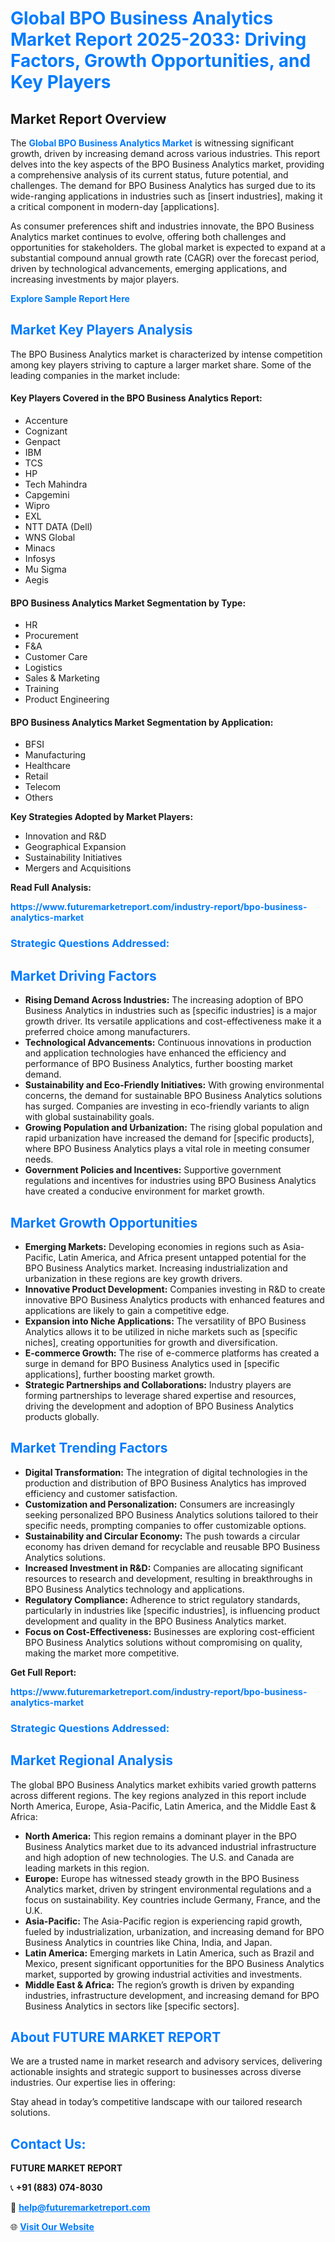 <h1 style="color: #007BFF;">Global BPO Business Analytics Market Report 2025-2033: Driving Factors, Growth Opportunities, and Key Players</h1>

<section id="overview">
<h2>Market Report Overview</h2>
<p>The <a href="https://www.futuremarketreport.com/industry-report/bpo-business-analytics-market" style="color: #007BFF; text-decoration: none;"><strong>Global BPO Business Analytics Market</strong></a> is witnessing significant growth, driven by increasing demand across various industries. This report delves into the key aspects of the BPO Business Analytics market, providing a comprehensive analysis of its current status, future potential, and challenges. The demand for BPO Business Analytics has surged due to its wide-ranging applications in industries such as [insert industries], making it a critical component in modern-day [applications].</p>
<p>As consumer preferences shift and industries innovate, the BPO Business Analytics market continues to evolve, offering both challenges and opportunities for stakeholders. The global market is expected to expand at a substantial compound annual growth rate (CAGR) over the forecast period, driven by technological advancements, emerging applications, and increasing investments by major players.</p>
</section>

<section id="overview">
<p><a href="https://www.futuremarketreport.com/request-sample/reportId=105947" style="color: #007BFF; text-decoration: none;"><strong>Explore Sample Report Here</strong></a></p>
</section>

<section id="key-players">
<h2 style="color: #007BFF;">Market Key Players Analysis</h2>
<p>The BPO Business Analytics market is characterized by intense competition among key players striving to capture a larger market share. Some of the leading companies in the market include:</p>
<h4>Key Players Covered in the BPO Business Analytics Report:</h4>
<ul><li>Accenture</li><li>Cognizant</li><li>Genpact</li><li>IBM</li><li>TCS</li><li>HP</li><li>Tech Mahindra</li><li>Capgemini</li><li>Wipro</li><li>EXL</li><li>NTT DATA (Dell)</li><li>WNS Global</li><li>Minacs</li><li>Infosys</li><li>Mu Sigma</li><li>Aegis</li></ul>
<h4>BPO Business Analytics Market Segmentation by Type:</h4>
<ul><li>HR</li><li>Procurement</li><li>F&amp;A</li><li>Customer Care</li><li>Logistics</li><li>Sales &amp; Marketing</li><li>Training</li><li>Product Engineering</li></ul>

<h4>BPO Business Analytics Market Segmentation by Application:</h4>
<ul><li>BFSI</li><li>Manufacturing</li><li>Healthcare</li><li>Retail</li><li>Telecom</li><li>Others</li></ul>
<p><strong>Key Strategies Adopted by Market Players:</strong></p>
<ul>
<li>Innovation and R&D</li>
<li>Geographical Expansion</li>
<li>Sustainability Initiatives</li>
<li>Mergers and Acquisitions</li>
</ul>
</section>

<section>
<p><strong>Read Full Analysis: </strong></p><a href="https://www.futuremarketreport.com/industry-report/bpo-business-analytics-market" style="color: #007BFF; text-decoration: none;"><strong>https://www.futuremarketreport.com/industry-report/bpo-business-analytics-market</strong></a>
<h3 style="color: #007BFF;">Strategic Questions Addressed:</h3>
</section>

<section id="driving-factors">
<h2 style="color: #007BFF;">Market Driving Factors</h2>
<ul>
<li><strong>Rising Demand Across Industries:</strong> The increasing adoption of BPO Business Analytics in industries such as [specific industries] is a major growth driver. Its versatile applications and cost-effectiveness make it a preferred choice among manufacturers.</li>
<li><strong>Technological Advancements:</strong> Continuous innovations in production and application technologies have enhanced the efficiency and performance of BPO Business Analytics, further boosting market demand.</li>
<li><strong>Sustainability and Eco-Friendly Initiatives:</strong> With growing environmental concerns, the demand for sustainable BPO Business Analytics solutions has surged. Companies are investing in eco-friendly variants to align with global sustainability goals.</li>
<li><strong>Growing Population and Urbanization:</strong> The rising global population and rapid urbanization have increased the demand for [specific products], where BPO Business Analytics plays a vital role in meeting consumer needs.</li>
<li><strong>Government Policies and Incentives:</strong> Supportive government regulations and incentives for industries using BPO Business Analytics have created a conducive environment for market growth.</li>
</ul>
</section>

<section id="growth-opportunities">
<h2 style="color: #007BFF;">Market Growth Opportunities</h2>
<ul>
<li><strong>Emerging Markets:</strong> Developing economies in regions such as Asia-Pacific, Latin America, and Africa present untapped potential for the BPO Business Analytics market. Increasing industrialization and urbanization in these regions are key growth drivers.</li>
<li><strong>Innovative Product Development:</strong> Companies investing in R&D to create innovative BPO Business Analytics products with enhanced features and applications are likely to gain a competitive edge.</li>
<li><strong>Expansion into Niche Applications:</strong> The versatility of BPO Business Analytics allows it to be utilized in niche markets such as [specific niches], creating opportunities for growth and diversification.</li>
<li><strong>E-commerce Growth:</strong> The rise of e-commerce platforms has created a surge in demand for BPO Business Analytics used in [specific applications], further boosting market growth.</li>
<li><strong>Strategic Partnerships and Collaborations:</strong> Industry players are forming partnerships to leverage shared expertise and resources, driving the development and adoption of BPO Business Analytics products globally.</li>
</ul>
</section>

<section id="trending-factors">
<h2 style="color: #007BFF;">Market Trending Factors</h2>
<ul>
<li><strong>Digital Transformation:</strong> The integration of digital technologies in the production and distribution of BPO Business Analytics has improved efficiency and customer satisfaction.</li>
<li><strong>Customization and Personalization:</strong> Consumers are increasingly seeking personalized BPO Business Analytics solutions tailored to their specific needs, prompting companies to offer customizable options.</li>
<li><strong>Sustainability and Circular Economy:</strong> The push towards a circular economy has driven demand for recyclable and reusable BPO Business Analytics solutions.</li>
<li><strong>Increased Investment in R&D:</strong> Companies are allocating significant resources to research and development, resulting in breakthroughs in BPO Business Analytics technology and applications.</li>
<li><strong>Regulatory Compliance:</strong> Adherence to strict regulatory standards, particularly in industries like [specific industries], is influencing product development and quality in the BPO Business Analytics market.</li>
<li><strong>Focus on Cost-Effectiveness:</strong> Businesses are exploring cost-efficient BPO Business Analytics solutions without compromising on quality, making the market more competitive.</li>
</ul>
</section>

<section>
<p><strong>Get Full Report: </strong></p><a href="https://www.futuremarketreport.com/industry-report/bpo-business-analytics-market" style="color: #007BFF; text-decoration: none;"><strong>https://www.futuremarketreport.com/industry-report/bpo-business-analytics-market</strong></a>
<h3 style="color: #007BFF;">Strategic Questions Addressed:</h3>
</section>


<section id="regional-analysis">
<h2 style="color: #007BFF;">Market Regional Analysis</h2>
<p>The global BPO Business Analytics market exhibits varied growth patterns across different regions. The key regions analyzed in this report include North America, Europe, Asia-Pacific, Latin America, and the Middle East & Africa:</p>
<ul>
<li><strong>North America:</strong> This region remains a dominant player in the BPO Business Analytics market due to its advanced industrial infrastructure and high adoption of new technologies. The U.S. and Canada are leading markets in this region.</li>
<li><strong>Europe:</strong> Europe has witnessed steady growth in the BPO Business Analytics market, driven by stringent environmental regulations and a focus on sustainability. Key countries include Germany, France, and the U.K.</li>
<li><strong>Asia-Pacific:</strong> The Asia-Pacific region is experiencing rapid growth, fueled by industrialization, urbanization, and increasing demand for BPO Business Analytics in countries like China, India, and Japan.</li>
<li><strong>Latin America:</strong> Emerging markets in Latin America, such as Brazil and Mexico, present significant opportunities for the BPO Business Analytics market, supported by growing industrial activities and investments.</li>
<li><strong>Middle East & Africa:</strong> The region’s growth is driven by expanding industries, infrastructure development, and increasing demand for BPO Business Analytics in sectors like [specific sectors].</li>
</ul>
</section>

<footer>
<h2 style="color: #007BFF;">About FUTURE MARKET REPORT</h2>
<p>We are a trusted name in market research and advisory services, delivering actionable insights and strategic support to businesses across diverse industries. Our expertise lies in offering:</p>

<p>Stay ahead in today’s competitive landscape with our tailored research solutions.</p>

<h2 style="color: #007BFF;">Contact Us:</h2>
<p><strong>FUTURE MARKET REPORT</strong></p>
<p>📞 <strong>+91 (883) 074-8030</strong></p>
<p>📧 <strong><a href="mailto:help@futuremarketreport.com" style="color: #007BFF;">help@futuremarketreport.com</a></strong></p>
<p>🌐 <strong><a href="https://www.futuremarketreport.com/" style="color: #007BFF;">Visit Our Website</a></strong></p>
</footer>